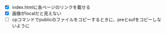 - [x] index.htmlに各ページのリンクを載せる
- [x] 画像がlocalだと見えない
- [ ] cpコマンドでpublicのファイルをコピーするときに、preとsufをコピーしないように
